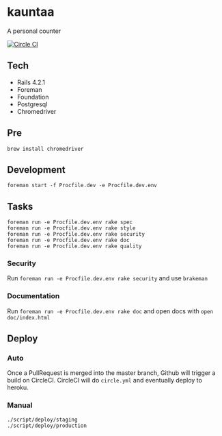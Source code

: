 # kauntaa

A personal counter

[![Circle CI](https://circleci.com/gh/dunyakirkali/kauntaa.png?circle-token=f174742eaf65e547a254e8a3df6d511704ac8ab4)](https://circleci.com/gh/dunyakirkali/kauntaa)

## Tech

- Rails 4.2.1
- Foreman
- Foundation
- Postgresql
- Chromedriver

## Pre

    brew install chromedriver

## Development

    foreman start -f Procfile.dev -e Procfile.dev.env

## Tasks

    foreman run -e Procfile.dev.env rake spec
    foreman run -e Procfile.dev.env rake style
    foreman run -e Procfile.dev.env rake security
    foreman run -e Procfile.dev.env rake doc
    foreman run -e Procfile.dev.env rake quality

### Security

Run ``` foreman run -e Procfile.dev.env rake security ``` and use ``` brakeman ```

### Documentation

Run ``` foreman run -e Procfile.dev.env rake doc ``` and open docs with ``` open doc/index.html ```

## Deploy

### Auto

Once a PullRequest is merged into the master branch, Github will trigger a build on CircleCI.
CircleCI will do ``` circle.yml ``` and eventually deploy to heroku.

### Manual

    ./script/deploy/staging
    ./script/deploy/production
